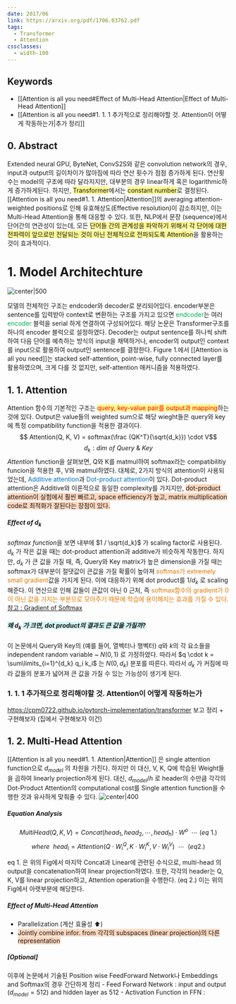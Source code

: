 ```yaml
---
date: 2017/06
link: https://arxiv.org/pdf/1706.03762.pdf
tags:
  - Transformer
  - Attention
cssclasses:
  - width-100
---
```

## Keywords
- [[Attention is all you need#Effect of Multi-Head Attention|Effect of Multi-Head Attention]]
- [[Attention is all you need#1. 1. 1 추가적으로 정리해야할 것. Attention이 어떻게 작동하는가|추가 정리]]


## 0. Abstract
Extended neural GPU, ByteNet, ConvS2S와 같은 convolution network의 경우, input과 output의 길이차이가 많아짐에 따라 연산 횟수가 점점 증가하게 된다. 연산횟수는 model의 구조에 따라 달라지지만, 대부분의 경우 linear하게 혹은 logarithmic하게 증가하게된다. 하지만, <span style="background:#fff88f">Transformer</span>에서는 <span style="background:#fff88f">constant number</span>로 결정된다. [[Attention is all you need#1. 1. Attention|Attention]]의 averaging attention-weighted positions로 인해 유효해상도(Effective resolution)이 감소하지만, 이는 Multi-Head Attention을 통해 대응할 수 있다.
또한, NLP에서 문장 (sequence)에서 단어간의 연관성이 있는데, 모든 <span style="background:#fff88f">단어들 간의 관계성을 파악하기 위해서 각 단어에 대한 전파력이 앞으로만 전달되는 것이 아닌 전체적으로 전파되도록 Attention</span>을 활용하는 것이 효과적이다.
# 1. Model Architechture

![center|500](image_20240311111549.png)


모델의 전체적인 구조는 endcoder와 decoder로 분리되어있다. encoder부분은 sentence를 입력받아 context로 변환하는 구조를 가지고 있으면 <font color="#00b050">endcoder</font>는 여러 <font color="#00b050">encoder</font> 블럭을 serial 하게 연결하여 구성되어있다. 해당 논문은 Transformer구조를 하나의 encoder 블럭으로 설정하였다. Decoder는 output sentence를 하나씩 shift하여 다음 단어를 예측하는 방식의 input을 채택하거나, encoder의 output인 context를 input으로 활용하여 output인 sentence를 결정한다.
Figure 1.에서 [[Attention is all you need]]는 stacked self-attention, point-wise, fully connected layer를 활용하였으며, 크게 다를 것 없지만, self-attention 매커니즘을 적용하였다.

## 1. 1. Attention
Attention 함수의 기본적인 구조는 <span style="background:#fff88f"><font color="#ff0000">query, key-value pair를 output과 mapping</font></span>하는 것에 있다. Output은 value들의 weighted sum으로 해당 wieght들은 query와 key에 특정 compatibility function을 적용한 결과이다.
$$ Attention(Q, K, V) = softmax(\frac {QK^T}{\sqrt{d_k}}) \cdot V$$
$$ d_k : dim\ of\ Query\  \& \ Key$$
*Attention* function을 살펴보면, Q와 K를 matmul하여 softmax라는 compatibilitiy funcion을 적용한 후, V와 matmul하였다. 대체로, 2가지 방식의 attention이 사용되었는데, <font color="#0070c0">Additive attention</font>과 <font color="#0070c0">Dot-product attention</font>이 있다. Dot-product attention은 Additive와 이론적으로 동일한 complexity를 가지지만, <span style="background:rgba(255, 183, 139, 0.55)">dot-product attention이 실험에서 훨씬 빠르고, space efficiency가 높고, matrix multiplication code로 최적화가 잘된다는 장점이 있다.</span> 
##### Effect of $d_k$
*softmax function*을 보면 내부에 $1 / \sqrt{d_k}$ 가 scaling factor로 사용된다. $d_k$ 가 작은 값을 때는 dot-product attention과 additive가 비슷하게 작동한다. 하지만, $d_k$ 가 큰 값을 가질 때, 즉, Query와 Key matrix가 높은 dimension을 가질 때는 softmax가 대부분이 절댓값이 큰값을 가질 확률이 높아져 <font color="#de7802">softmax가 extremely small gradient</font>값을 가지게 된다. 이에 대응하기 위해 dot product를 $1 / d_k$ 로 scaling 해준다. 이 연산으로 인해 값들이 큰값이 아닌 0 근처, 즉 <font color="#de7802">softmax함수의 gradient가 0이 아닌 값을 가지는 부분으로 모아주기 때문에 학습에 용이해지는 효과를 가질 수 있다.</font>
[참고 : Gradient of Softmax](https://velog.io/@hjk1996/Cross-Entropy%EC%99%80-Softmax%EC%9D%98-%EB%AF%B8%EB%B6%84)
##### <span style="background:rgba(173, 239, 239, 0.55)">왜 </span>$d_k$ <span style="background:rgba(173, 239, 239, 0.55)">가 크면, dot product의 결과도 큰 값을 가질까?</span>
이 논문에서 Query와 Key의 (예를 들어, 열벡터나 행벡터) *q*와 *k*의 각 요소들을 independent random variable ~ $N (0, 1)$ 로 가정하였다. 따라서 $q \cdot k = \sum\limits_{i=1}^{d_k} q_i k_i$ 는 $N(0, d_k)$ 분포를 따른다. 따라서 $d_k$ 가 커짐에 따라 값들의 분포가 넓어져 큰 값을 가질 수 있는 가능성이 생기게 된다.


### 1. 1. 1 추가적으로 정리해야할 것. Attention이 어떻게 작동하는가
https://cpm0722.github.io/pytorch-implementation/transformer 보고 정리 + 구현해보자 (집에서 구현해보자 이건)


## 1. 2. Multi-Head Attention
[[Attention is all you need#1. 1. Attention|Attention]] 은 single attention function으로 $d_{model}$ 의 차원을 가진다. 하지만 이 대신, V, K, Q에 학습된 Weight들을 곱하여 linearly projection하게 된다. 대신, $d_{model} / h$ 로 header의 수만큼 각각의 Dot-Product Attention의 computational cost를 Single attention function을 수행한 것과 유사하게 맞춰줄 수 있다.
![center|400](image_20240313155043.png)
##### Equation Analysis

$$MultiHead(Q, K,V) = Concat(head_1, head_2, \cdots , head_h) \cdot W^o \  \ \cdots \ (eq\ 1.)
$$
 $${where} \ \  head_i = Attention(Q\cdot W_i^Q, K\cdot W_i^K, V \cdot W_i^V) \ \ \cdots \ \ (eq 2.)$$

eq 1. 은 위의 Fig에서 마지막 Concat과 Linear에 관련된 수식으로, multi-head 의 output을 concatenation하여 linear projection하였다. 또한, 각각의 header는 Q, K, V를 linear projection하고, Attention operation을 수행한다. (eq 2.) 이는 위의 Fig에서 아랫부분에 해당한다.

##### Effect of Multi-Head Attention
- Parallelization (계산 효율성 ⬆️)
- <span style="background:rgba(255, 183, 139, 0.55)">Jointly combine infor. from 각각의 subspaces (linear projection)의 다른 representation</span>

##### \[Optional]
이후에 논문에서 기술된 Position wise FeedForward Network나 Embeddings and Softmax의 경우 간단하게 정리
\- Feed Forward Network : input and output ($d_{model} = 512$) and hidden layer as 512
\- Activation Function in FFN : 
